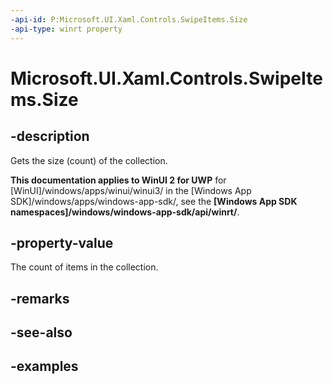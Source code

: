 ```yaml
---
-api-id: P:Microsoft.UI.Xaml.Controls.SwipeItems.Size
-api-type: winrt property
---
```

<!-- Property syntax.
public uint Size { get; }
-->

# Microsoft.UI.Xaml.Controls.SwipeItems.Size


## -description

Gets the size (count) of the collection.


**This documentation applies to WinUI 2 for UWP** for [WinUI]/windows/apps/winui/winui3/ in the [Windows App SDK]/windows/apps/windows-app-sdk/, see the **[Windows App SDK namespaces]/windows/windows-app-sdk/api/winrt/**.

## -property-value

The count of items in the collection.


## -remarks


## -see-also


## -examples


